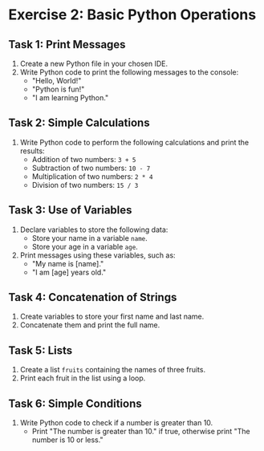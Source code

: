 # Exercise 2: Basic Python Operations

## Task 1: Print Messages

1. Create a new Python file in your chosen IDE.
2. Write Python code to print the following messages to the console:
   - "Hello, World!"
   - "Python is fun!"
   - "I am learning Python."

## Task 2: Simple Calculations

1. Write Python code to perform the following calculations and print the results:
   - Addition of two numbers: `3 + 5`
   - Subtraction of two numbers: `10 - 7`
   - Multiplication of two numbers: `2 * 4`
   - Division of two numbers: `15 / 3`

## Task 3: Use of Variables

1. Declare variables to store the following data:
   - Store your name in a variable `name`.
   - Store your age in a variable `age`.
2. Print messages using these variables, such as:
   - "My name is [name]."
   - "I am [age] years old."

## Task 4: Concatenation of Strings

1. Create variables to store your first name and last name.
2. Concatenate them and print the full name.

## Task 5: Lists

1. Create a list `fruits` containing the names of three fruits.
2. Print each fruit in the list using a loop.

## Task 6: Simple Conditions

1. Write Python code to check if a number is greater than 10.
   - Print "The number is greater than 10." if true, otherwise print "The number is 10 or less."

